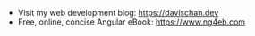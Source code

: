 - Visit my web development blog: https://davischan.dev
- Free, online, concise Angular eBook: https://www.ng4eb.com

<!---
ctfdavis/ctfdavis is a ✨ special ✨ repository because its `README.md` (this file) appears on your GitHub profile.
You can click the Preview link to take a look at your changes.
--->
